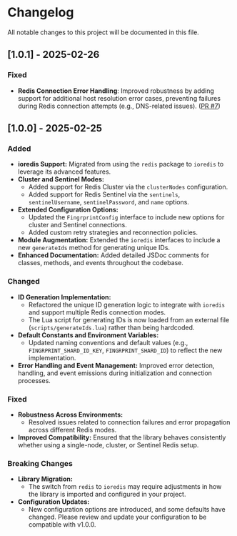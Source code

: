 # Changelog

All notable changes to this project will be documented in this file.

## [1.0.1] - 2025-02-26

### Fixed

- **Redis Connection Error Handling**: Improved robustness by adding support for additional host resolution error cases, preventing failures during Redis connection attempts (e.g., DNS-related issues). ([PR #7](https://github.com/Dreamystify/fingrprint/pull/7))

## [1.0.0] - 2025-02-25

### Added

- **ioredis Support:** Migrated from using the `redis` package to `ioredis` to leverage its advanced features.
- **Cluster and Sentinel Modes:**  
  - Added support for Redis Cluster via the `clusterNodes` configuration.
  - Added support for Redis Sentinel via the `sentinels`, `sentinelUsername`, `sentinelPassword`, and `name` options.
- **Extended Configuration Options:**  
  - Updated the `FingrprintConfig` interface to include new options for cluster and Sentinel connections.
  - Added custom retry strategies and reconnection policies.
- **Module Augmentation:** Extended the `ioredis` interfaces to include a new `generateIds` method for generating unique IDs.
- **Enhanced Documentation:** Added detailed JSDoc comments for classes, methods, and events throughout the codebase.

### Changed

- **ID Generation Implementation:**  
  - Refactored the unique ID generation logic to integrate with `ioredis` and support multiple Redis connection modes.
  - The Lua script for generating IDs is now loaded from an external file (`scripts/generateIds.lua`) rather than being hardcoded.
- **Default Constants and Environment Variables:**  
  - Updated naming conventions and default values (e.g., `FINGRPRINT_SHARD_ID_KEY`, `FINGRPRINT_SHARD_ID`) to reflect the new implementation.
- **Error Handling and Event Management:** Improved error detection, handling, and event emissions during initialization and connection processes.

### Fixed

- **Robustness Across Environments:**  
  - Resolved issues related to connection failures and error propagation across different Redis modes.
- **Improved Compatibility:** Ensured that the library behaves consistently whether using a single-node, cluster, or Sentinel Redis setup.

### Breaking Changes

- **Library Migration:**  
  - The switch from `redis` to `ioredis` may require adjustments in how the library is imported and configured in your project.
- **Configuration Updates:**  
  - New configuration options are introduced, and some defaults have changed. Please review and update your configuration to be compatible with v1.0.0.
